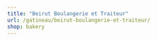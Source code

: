 ```yaml
---
title: "Beirut Boulangerie et Traiteur"
url: /gatineau/beirut-boulangerie-et-traiteur/
shop: bakery
---
```

